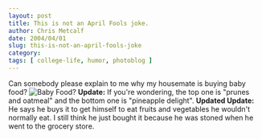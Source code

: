 ```yaml
---
layout: post
title: This is not an April Fools joke.
author: Chris Metcalf
date: 2004/04/01
slug: this-is-not-an-april-fools-joke
category: 
tags: [ college-life, humor, photoblog ]
---
```


Can somebody please explain to me why my housemate is buying baby food?
<img src="/uploads//Set87_01.jpg" alt="Baby Food?" />
<strong class="alert">Update:</strong> If you're wondering, the top one is "prunes and oatmeal" and the bottom one is "pineapple delight".
<strong class="alert">Updated Update:</strong> He says he buys it to get himself to eat fruits and vegetables he wouldn't normally eat. I still think he just bought it because he was stoned when he went to the grocery store.
